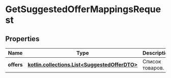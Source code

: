
# GetSuggestedOfferMappingsRequest

## Properties
| Name | Type | Description | Notes |
| ------------ | ------------- | ------------- | ------------- |
| **offers** | [**kotlin.collections.List&lt;SuggestedOfferDTO&gt;**](SuggestedOfferDTO.md) | Список товаров. |  [optional] |



